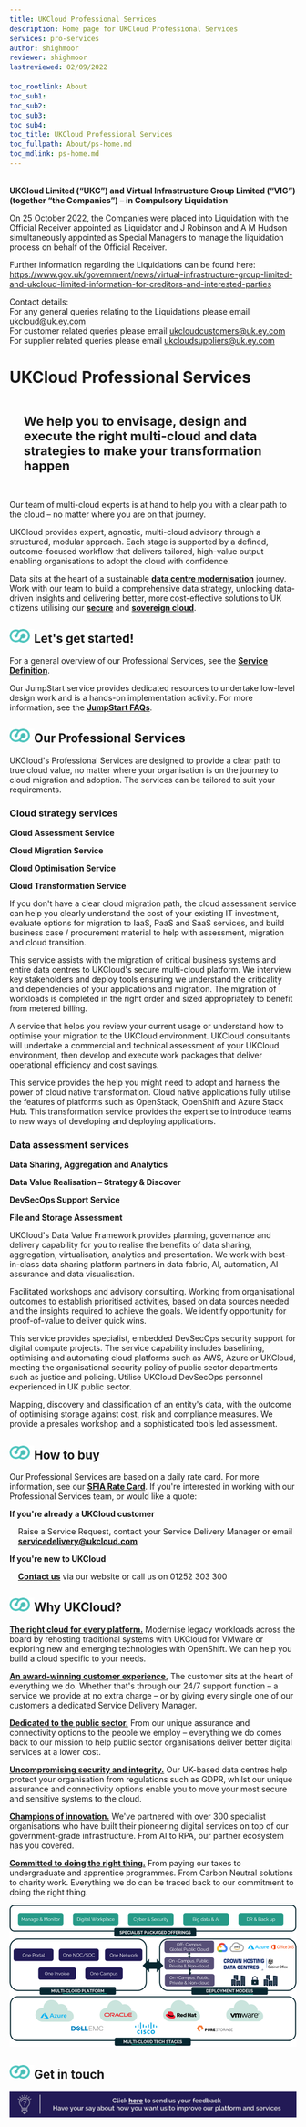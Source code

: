 ```yaml
---
title: UKCloud Professional Services
description: Home page for UKCloud Professional Services
services: pro-services
author: shighmoor
reviewer: shighmoor
lastreviewed: 02/09/2022

toc_rootlink: About
toc_sub1: 
toc_sub2:
toc_sub3:
toc_sub4:
toc_title: UKCloud Professional Services
toc_fullpath: About/ps-home.md
toc_mdlink: ps-home.md
---
```


<br>**UKCloud Limited (“UKC”) and Virtual Infrastructure Group Limited (“VIG”) (together “the Companies”) – in Compulsory Liquidation**

On 25 October 2022, the Companies were placed into Liquidation with the Official Receiver appointed as Liquidator and J Robinson and A M Hudson simultaneously appointed as Special Managers to manage the liquidation process on behalf of the Official Receiver.

Further information regarding the Liquidations can be found here: <https://www.gov.uk/government/news/virtual-infrastructure-group-limited-and-ukcloud-limited-information-for-creditors-and-interested-parties>

Contact details:<br>
For any general queries relating to the Liquidations please email <ukcloud@uk.ey.com><br>
For customer related queries please email <ukcloudcustomers@uk.ey.com><br>
For supplier related queries please email <ukcloudsuppliers@uk.ey.com>

# UKCloud Professional Services

<!-- begin Tagline -->

<div class="row">
  <div class="col-md-12">
    <p class="text-center" style="padding:25px;font-size:22px"><strong>We help you to envisage, design and execute the right multi-cloud and data strategies to make your transformation happen</strong></p>
  </div>
</div>

<!-- end Tagline -->

<!-- begin Introduction -->

<div class="row">
  <div class="col-md-12"> 
    <!-- brief introduction -->
    <p>Our team of multi-cloud experts is at hand to help you with a clear path to the cloud – no matter where you are on that journey.</p>
    <!-- link to propositions -->
    <p>UKCloud provides expert, agnostic, multi-cloud advisory through a structured, modular approach. Each stage is supported by a defined, outcome-focused workflow that delivers tailored, high-value output enabling organisations to adopt the cloud with confidence.</p>
    <p>Data sits at the heart of a sustainable <a href="https://ukcloud.com/solutions/data-centre-modernisation/"><strong>data centre modernisation</strong></a> journey. Work with our team to build a comprehensive data strategy, unlocking data-driven insights and delivering better, more cost-effective solutions to UK citizens utilising our <a href="https://ukcloud.com/solutions/secure-cloud/"><strong>secure</strong></a> and <a href="https://ukcloud.com/solutions/sovereign-cloud/"><strong>sovereign cloud</strong></a>.
  </div>
</div>

<!-- end Introduction -->

<!-- begin Getting Started -->

<div class="row">
  <div class="col-md-12">
    <h2><img src="images/home-ukc-logo.png">Let's get started!</h2>
  </div>
</div>

<div class="row">
  <div class="col-md-12">
    <p>For a general overview of our Professional Services, see the <a href="https://ukcloud.com/app/uploads/2022/08/ukc-svc-232-ukcloud-professional-services-service-definition-13.0-1.pdf"><strong>Service Definition</strong></a>.</p>
    <p>Our JumpStart service provides dedicated resources to undertake low-level design work and is a hands-on implementation activity. For more information, see the <a href="ps-faq-jumpstart.md"><strong>JumpStart FAQs</strong></a>.</p>
  </div>
</div>

<!-- end Getting Started -->

<!-- begin List of Services -->

<div class="row">
  <div class="col-md-12">
    <h2><img src="images/home-ukc-logo.png">Our Professional Services</h2>
  </div>
</div>

<div class="row">
  <div class="col-md-12">
    <p>UKCloud's Professional Services are designed to provide a clear path to true cloud value, no matter where your organisation is on the journey to cloud migration and adoption. The services can be tailored to suit your requirements.</p>
  </div>
</div>

<div class="row">
  <div class="col-md-12">
    <h3>Cloud strategy services</h2>
  </div>
</div>

<div class="row">
  <div class="col-md-3">
    <p><strong>Cloud Assessment Service</strong></p>
  </div>
  <div class="col-md-3">
    <p><strong>Cloud Migration Service</strong></p>
  </div>
  <div class="col-md-3">
    <p><strong>Cloud Optimisation Service</strong></p>
  </div>
  <div class="col-md-3">
    <p><strong>Cloud Transformation Service</strong></p>
  </div>
</div>

<div class="row">
  <div class="col-md-3">
    <p>If you don't have a clear cloud migration path, the cloud assessment service can help you clearly understand the cost of your existing IT investment, evaluate options for migration to IaaS, PaaS and SaaS services, and build business case / procurement material to help with assessment, migration and cloud transition.</p>
  </div>
  <div class="col-md-3">
    <p>This service assists with the migration of critical business systems and entire data centres to UKCloud's secure multi-cloud platform. We interview key stakeholders and deploy tools ensuring we understand the criticality and dependencies of your applications and migration. The migration of workloads is completed in the right order and sized appropriately to benefit from metered billing.</p>
  </div>
  <div class="col-md-3">
    <p>A service that helps you review your current usage or understand how to optimise your migration to the UKCloud environment. UKCloud consultants will undertake a commercial and technical assessment of your UKCloud environment, then develop and execute work packages that deliver operational efficiency and cost savings.</p>
  </div>
  <div class="col-md-3">
    <p>This service provides the help you might need to adopt and harness the power of cloud native transformation. Cloud native applications fully utilise the features of platforms such as OpenStack, OpenShift and Azure Stack Hub. This transformation service provides the expertise to introduce teams to new ways of developing and deploying applications.</p>
  </div>  
</div>

<div class="row">
  <div class="col-md-12">
    <h3>Data assessment services</h2>
  </div>
</div>

<div class="row">
  <div class="col-md-3">
    <p><strong>Data Sharing, Aggregation and Analytics</strong></p>
  </div>
  <div class="col-md-3">
    <p><strong>Data Value Realisation &ndash; Strategy & Discover</strong></p>
  </div>
  <div class="col-md-3">
    <p><strong>DevSecOps Support Service</strong></p>
  </div>
  <div class="col-md-3">
    <p><strong>File and Storage Assessment</strong></p>
  </div>
</div>

<div class="row">
  <div class="col-md-3">
    <p>UKCloud's Data Value Framework provides planning, governance and delivery capability for you to realise the benefits of data sharing, aggregation, virtualisation, analytics and presentation. We work with best-in-class data sharing platform partners in data fabric, AI, automation, AI assurance and data visualisation.</p>
  </div>
  <div class="col-md-3">
    <p>Facilitated workshops and advisory consulting. Working from organisational outcomes to establish prioritised activities, based on data sources needed and the insights required to achieve the goals. We identify opportunity for proof-of-value to deliver quick wins.</p>
  </div>
  <div class="col-md-3">
    <p>This service provides specialist, embedded DevSecOps security support for digital compute projects. The service capability includes baselining, optimising and automating cloud platforms such as AWS, Azure or UKCloud, meeting the organisational security policy of public sector departments such as justice and policing. Utilise UKCloud DevSecOps personnel experienced in UK public sector.</p>
  </div>
  <div class="col-md-3">
    <p>Mapping, discovery and classification of an entity's data, with the outcome of optimising storage against cost, risk and compliance measures. We provide a presales workshop and a sophisticated tools led assessment.</p>
  </div>  
</div>

<!-- end List of Services -->

<!-- begin How to Buy -->

<div class="row">
  <div class="col-md-12">
    <h2><img src="images/home-ukc-logo.png">How to buy</h2>
  </div>
</div>

<div class="row">
  <div class="col-md-12">
    <p>Our Professional Services are based on a daily rate card. For more information, see our <a href="https://ukcloud.com/sfia"><strong>SFIA Rate Card</strong></a>. If you're interested in working with our Professional Services team, or would like a quote:</p>
  </div>
</div>

<div class="row">
  <div class="col-md-6">
    <p><strong>If you're already a UKCloud customer</strong></p>
    <p style="margin-left:15px">Raise a Service Request, contact your Service Delivery Manager or email <a href="mailto:servicedelivery@ukcloud.com"><strong>servicedelivery@ukcloud.com</strong></a></p>
  </div>
  <div class="col-md-6">
    <p><strong>If you're new to UKCloud</strong></p>
    <p style="margin-left:15px"><a href="https://ukcloud.com/contact/"><strong>Contact us</strong></a> via our website or call us on 01252 303 300</p>
  </div>
</div>

<!-- end How to Buy -->

<!-- begin Why UKCloud -->

<div class="row">
  <div class="col-md-12">
    <h2><img src="images/home-ukc-logo.png">Why UKCloud?</h2>
  </div>
</div>

<div class="row">
  <div class="col-md-4">
    <p><strong><a href="https://ukcloud.com/our-platform/">The right cloud for every platform.</a></strong> Modernise legacy workloads across the board by rehosting traditional systems with UKCloud for VMware or exploring new and emerging technologies with OpenShift. We can help you build a cloud specific to your needs.</p>
  </div>
  <div class="col-md-4">
    <p><strong><a href="https://ukcloud.com/ukcloud-support/customer-experience/">An award-winning customer experience.</a></strong> The customer sits at the heart of everything we do. Whether that's through our 24/7 support function – a service we provide at no extra charge – or by giving every single one of our customers a dedicated Service Delivery Manager.</p>
  </div>
  <div class="col-md-4">
    <p><strong><a href="https://ukcloud.com/sectors/">Dedicated to the public sector.</a></strong> From our unique assurance and connectivity options to the people we employ &ndash; everything we do comes back to our mission to help public sector organisations deliver better digital services at a lower cost.</p>
  </div>
</div>

<div class="row">
  <div class="col-md-4">
    <p><strong><a href="https://ukcloud.com/governance/">Uncompromising security and integrity.</a></strong> Our UK-based data centres help protect your organisation from regulations such as GDPR, whilst our unique assurance and connectivity options enable you to move your most secure and sensitive systems to the cloud.</p>
  </div>
  <div class="col-md-4">
    <p><strong><a href="https://ukcloud.com/solutions/public-sector-innovation/">Champions of innovation.</a></strong> We've partnered with over 300 specialist organisations who have built their pioneering digital services on top of our government-grade infrastructure. From AI to RPA, our partner ecosystem has you covered.</p>
  </div>
  <div class="col-md-4">
    <p><strong><a href="https://ukcloud.com/why-ukcloud/social-value-overview/">Committed to doing the right thing.</a></strong> From paying our taxes to undergraduate and apprentice programmes. From Carbon Neutral solutions to charity work. Everything we do can be traced back to our commitment to doing the right thing.</p>
  </div>
</div>

<div class="row">
  <div class="col-md-12 text-center">
    <img src="images/ukc-services-g13.png" alt="Overview of UKCloud services">
  </div>
</div>

<!-- end Why UKCloud -->

<!-- begin Feedback -->

<div class="row">
  <div class="col-md-12">
    <h2><img src="images/home-ukc-logo.png">Get in touch</h2>
  </div>
</div>

<div class="row">
  <div class="col-md-12">
    <a class="banner-link" href="mailto:feedback@ukcloud.com"><img src="images/banner.jpg" alt="If you have an idea for how we could improve our services, send an email to feedback@ukcloud.com"></a>
  </div>
</div>

<!-- end Feedback -->